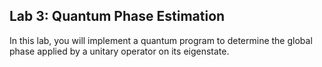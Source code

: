 ## Lab 3: Quantum Phase Estimation
In this lab, you will implement a quantum program to determine the global phase applied by a unitary operator on its eigenstate. 


